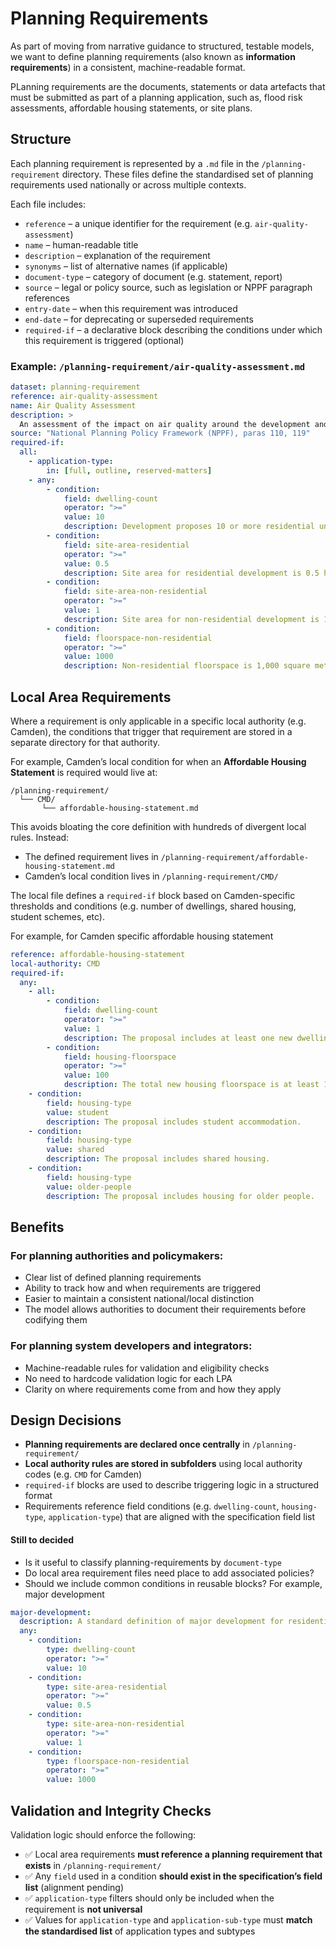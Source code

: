 # Planning Requirements

As part of moving from narrative guidance to structured, testable models, we want to define planning requirements (also known as **information requirements**) in a consistent, machine-readable format.

PLanning requirements are the documents, statements or data artefacts that must be submitted as part of a planning application, such as, flood risk assessments, affordable housing statements, or site plans.

## Structure

Each planning requirement is represented by a `.md` file in the `/planning-requirement` directory. These files define the standardised set of planning requirements used nationally or across multiple contexts.

Each file includes:

* `reference` – a unique identifier for the requirement (e.g. `air-quality-assessment`)
* `name` – human-readable title
* `description` – explanation of the requirement
* `synonyms` – list of alternative names (if applicable)
* `document-type` – category of document (e.g. statement, report)
* `source` – legal or policy source, such as legislation or NPPF paragraph references
* `entry-date` – when this requirement was introduced
* `end-date` – for deprecating or superseded requirements
* `required-if` – a declarative block describing the conditions under which this requirement is triggered (optional)

### Example: `/planning-requirement/air-quality-assessment.md`

```yaml
dataset: planning-requirement
reference: air-quality-assessment
name: Air Quality Assessment
description: >
  An assessment of the impact on air quality around the development and during the construction phase.
source: "National Planning Policy Framework (NPPF), paras 110, 119"
required-if:
  all:
    - application-type:
        in: [full, outline, reserved-matters]
    - any:
        - condition:
            field: dwelling-count
            operator: ">="
            value: 10
            description: Development proposes 10 or more residential units.
        - condition:
            field: site-area-residential
            operator: ">="
            value: 0.5
            description: Site area for residential development is 0.5 hectares or more.
        - condition:
            field: site-area-non-residential
            operator: ">="
            value: 1
            description: Site area for non-residential development is 1 hectare or more.
        - condition:
            field: floorspace-non-residential
            operator: ">="
            value: 1000
            description: Non-residential floorspace is 1,000 square metres or more.
```

## Local Area Requirements

Where a requirement is only applicable in a specific local authority (e.g. Camden), the conditions that trigger that requirement are stored in a separate directory for that authority.

For example, Camden’s local condition for when an **Affordable Housing Statement** is required would live at:

```
/planning-requirement/
  └── CMD/
       └── affordable-housing-statement.md
```

This avoids bloating the core definition with hundreds of divergent local rules. Instead:

* The defined requirement lives in `/planning-requirement/affordable-housing-statement.md`
* Camden’s local condition lives in `/planning-requirement/CMD/`

The local file defines a `required-if` block based on Camden-specific thresholds and conditions (e.g. number of dwellings, shared housing, student schemes, etc).

For example, for Camden specific affordable housing statement

```yaml
reference: affordable-housing-statement
local-authority: CMD
required-if:
  any:
    - all:
        - condition:
            field: dwelling-count
            operator: ">="
            value: 1
            description: The proposal includes at least one new dwelling.
        - condition:
            field: housing-floorspace
            operator: ">="
            value: 100
            description: The total new housing floorspace is at least 100 square metres.
    - condition:
        field: housing-type
        value: student
        description: The proposal includes student accommodation.
    - condition:
        field: housing-type
        value: shared
        description: The proposal includes shared housing.
    - condition:
        field: housing-type
        value: older-people
        description: The proposal includes housing for older people.
```

## Benefits

### For planning authorities and policymakers:

* Clear list of defined planning requirements
* Ability to track how and when requirements are triggered
* Easier to maintain a consistent national/local distinction
* The model allows authorities to document their requirements before codifying them

### For planning system developers and integrators:

* Machine-readable rules for validation and eligibility checks
* No need to hardcode validation logic for each LPA
* Clarity on where requirements come from and how they apply

## Design Decisions

* **Planning requirements are declared once centrally** in `/planning-requirement/`
* **Local authority rules are stored in subfolders** using local authority codes (e.g. `CMD` for Camden)
* `required-if` blocks are used to describe triggering logic in a structured format
* Requirements reference field conditions (e.g. `dwelling-count`, `housing-type`, `application-type`) that are aligned with the specification field list

#### Still to decided

* Is it useful to classify planning-requirements by `document-type`
* Do local area requirement files need place to add associated policies?
* Should we include common conditions in reusable blocks? For example, major development
```yaml
major-development:
  description: A standard definition of major development for residential or non-residential proposals.
  any:
    - condition:
        type: dwelling-count
        operator: ">="
        value: 10
    - condition:
        type: site-area-residential
        operator: ">="
        value: 0.5
    - condition:
        type: site-area-non-residential
        operator: ">="
        value: 1
    - condition:
        type: floorspace-non-residential
        operator: ">="
        value: 1000
```

## Validation and Integrity Checks

Validation logic should enforce the following:

* ✅ Local area requirements **must reference a planning requirement that exists** in `/planning-requirement/`
* ✅ Any `field` used in a condition **should exist in the specification’s field list** (alignment pending)
* ✅ `application-type` filters should only be included when the requirement is **not universal**
* ✅ Values for `application-type` and `application-sub-type` must **match the standardised list** of application types and subtypes
